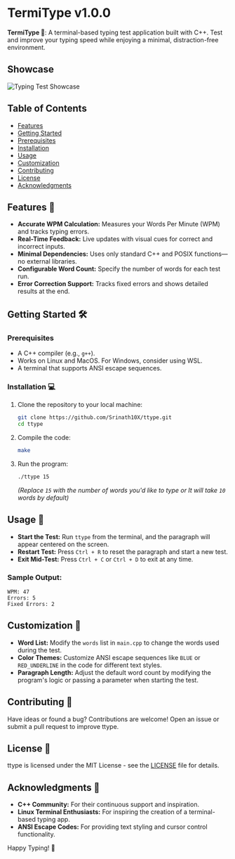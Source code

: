 # TermiType v1.0.0

**TermiType 🚀**: A terminal-based typing test application built with C++. Test and improve your typing speed while enjoying a minimal, distraction-free environment.

## Showcase

![Typing Test Showcase](https://i.imgur.com/mYKjPvL.png)

## Table of Contents

- [Features](#features-)
- [Getting Started](#getting-started-)
- [Prerequisites](#prerequisites)
- [Installation](#installation-)
- [Usage](#usage-)
- [Customization](#customization-)
- [Contributing](#contributing-)
- [License](#license-)
- [Acknowledgments](#acknowledgments-)

## Features 🚀

- **Accurate WPM Calculation:** Measures your Words Per Minute (WPM) and tracks typing errors.
- **Real-Time Feedback:** Live updates with visual cues for correct and incorrect inputs.
- **Minimal Dependencies:** Uses only standard C++ and POSIX functions—no external libraries.
- **Configurable Word Count:** Specify the number of words for each test run.
- **Error Correction Support:** Tracks fixed errors and shows detailed results at the end.

## Getting Started 🛠️

### Prerequisites

- A C++ compiler (e.g., `g++`).
- Works on Linux and MacOS. For Windows, consider using WSL.
- A terminal that supports ANSI escape sequences.

### Installation 💻

1. Clone the repository to your local machine:
   ```bash
   git clone https://github.com/Srinath10X/ttype.git
   cd ttype
   ```

2. Compile the code:
   ```bash
   make
   ```

3. Run the program:
   ```bash
   ./ttype 15
   ```
   *(Replace `15` with the number of words you'd like to type or It will take `10` words by default)*

## Usage 📖

- **Start the Test:** Run `ttype` from the terminal, and the paragraph will appear centered on the screen.
- **Restart Test:** Press `Ctrl + R` to reset the paragraph and start a new test.
- **Exit Mid-Test:** Press `Ctrl + C` or `Ctrl + D` to exit at any time.

### Sample Output:
```
WPM: 47
Errors: 5
Fixed Errors: 2
```

## Customization 🎨

- **Word List:** Modify the `words` list in `main.cpp` to change the words used during the test.
- **Color Themes:** Customize ANSI escape sequences like `BLUE` or `RED_UNDERLINE` in the code for different text styles.
- **Paragraph Length:** Adjust the default word count by modifying the program's logic or passing a parameter when starting the test.

## Contributing 🤝

Have ideas or found a bug? Contributions are welcome! Open an issue or submit a pull request to improve ttype.

## License 📝

ttype is licensed under the MIT License - see the [LICENSE](LICENSE) file for details.

## Acknowledgments 🙏

- **C++ Community:** For their continuous support and inspiration.
- **Linux Terminal Enthusiasts:** For inspiring the creation of a terminal-based typing app.
- **ANSI Escape Codes:** For providing text styling and cursor control functionality.

Happy Typing! 🚀
